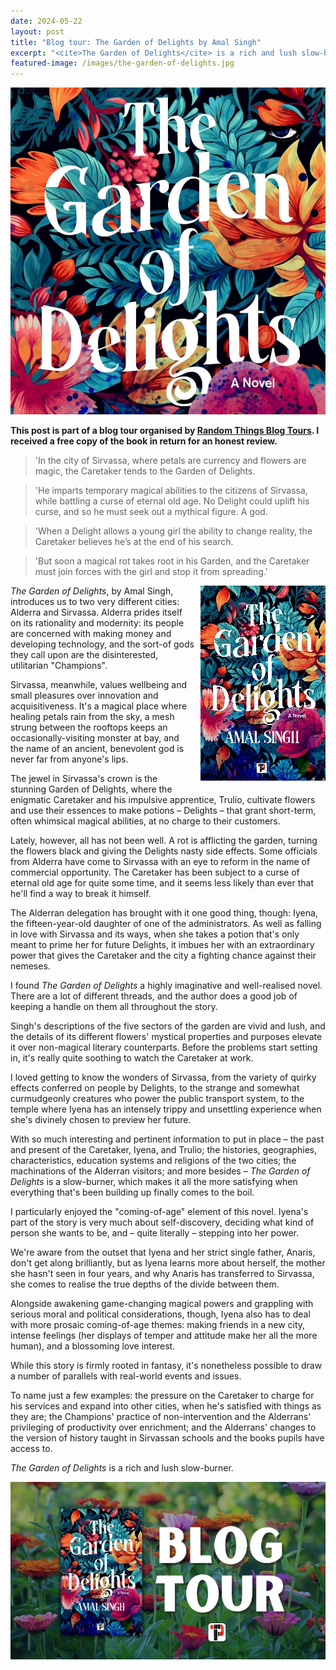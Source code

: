 ```yaml
---
date: 2024-05-22
layout: post
title: "Blog tour: The Garden of Delights by Amal Singh"
excerpt: "<cite>The Garden of Delights</cite> is a rich and lush slow-burner."
featured-image: /images/the-garden-of-delights.jpg
---
```


![The Garden of Delights](/images/the-garden-of-delights.jpg)

**This post is part of a blog tour organised by [Random Things Blog Tours](http://randomthingsthroughmyletterbox.blogspot.com/p/services-to-publishers-authors-blog.html). I received a free copy of the book in return for an honest review.**

> 'In the city of Sirvassa, where petals are currency and flowers are magic, the Caretaker tends to the Garden of Delights.

> 'He imparts temporary magical abilities to the citizens of Sirvassa, while battling a curse of eternal old age. No Delight could uplift his curse, and so he must seek out a mythical figure. A god.

> 'When a Delight allows a young girl the ability to change reality, the Caretaker believes he’s at the end of his search.

> 'But soon a magical rot takes root in his Garden, and the Caretaker must join forces with the girl and stop it from spreading.'

<img src="/images/the-garden-of-delights-200.jpg" alt="The Garden of Delights" style="float: right; margin-bottom: 10px; margin-left: 10px;">

<cite>The Garden of Delights</cite>, by Amal Singh, introduces us to two very different cities: Alderra and Sirvassa. Alderra prides itself on its rationality and modernity: its people are concerned with making money and developing technology, and the sort-of gods they call upon are the disinterested, utilitarian "Champions".

Sirvassa, meanwhile, values wellbeing and small pleasures over innovation and acquisitiveness. It's a magical place where healing petals rain from the sky, a mesh strung between the rooftops keeps an occasionally-visiting monster at bay, and the name of an ancient, benevolent god is never far from anyone's lips.

The jewel in Sirvassa's crown is the stunning Garden of Delights, where the enigmatic Caretaker and his impulsive apprentice, Trulio, cultivate flowers and use their essences to make potions &ndash; Delights &ndash; that grant short-term, often whimsical magical abilities, at no charge to their customers.

Lately, however, all has not been well. A rot is afflicting the garden, turning the flowers black and giving the Delights nasty side effects. Some officials from Alderra have come to Sirvassa with an eye to reform in the name of commercial opportunity. The Caretaker has been subject to a curse of eternal old age for quite some time, and it seems less likely than ever that he'll find a way to break it himself.

The Alderran delegation has brought with it one good thing, though: Iyena, the fifteen-year-old daughter of one of the administrators. As well as falling in love with Sirvassa and its ways, when she takes a potion that's only meant to prime her for future Delights, it imbues her with an extraordinary power that gives the Caretaker and the city a fighting chance against their nemeses.

I found <cite>The Garden of Delights</cite> a highly imaginative and well-realised novel. There are a lot of different threads, and the author does a good job of keeping a handle on them all throughout the story.

Singh's descriptions of the five sectors of the garden are vivid and lush, and the details of its different flowers' mystical properties and purposes elevate it over non-magical literary counterparts. Before the problems start setting in, it's really quite soothing to watch the Caretaker at work.

I loved getting to know the wonders of Sirvassa, from the variety of quirky effects conferred on people by Delights, to the strange and somewhat curmudgeonly creatures who power the public transport system, to the temple where Iyena has an intensely trippy and unsettling experience when she's divinely chosen to preview her future.

With so much interesting and pertinent information to put in place &ndash; the past and present of the Caretaker, Iyena, and Trulio; the histories, geographies, characteristics, education systems and religions of the two cities; the machinations of the Alderran visitors; and more besides &ndash; <cite>The Garden of Delights</cite> is a slow-burner, which makes it all the more satisfying when everything that's been building up finally comes to the boil.

I particularly enjoyed the "coming-of-age" element of this novel. Iyena's part of the story is very much about self-discovery, deciding what kind of person she wants to be, and &ndash; quite literally &ndash; stepping into her power.

We're aware from the outset that Iyena and her strict single father, Anaris, don't get along brilliantly, but as Iyena learns more about herself, the mother she hasn't seen in four years, and why Anaris has transferred to Sirvassa, she comes to realise the true depths of the divide between them.

Alongside awakening game-changing magical powers and grappling with serious moral and political considerations, though, Iyena also has to deal with more prosaic coming-of-age themes: making friends in a new city, intense feelings (her displays of temper and attitude make her all the more human), and a blossoming love interest.

While this story is firmly rooted in fantasy, it's nonetheless possible to draw a number of parallels with real-world events and issues.

To name just a few examples: the pressure on the Caretaker to charge for his services and expand into other cities, when he's satisfied with things as they are; the Champions' practice of non-intervention and the Alderrans' privileging of productivity over enrichment; and the Alderrans' changes to the version of history taught in Sirvassan schools and the books pupils have access to.

<cite>The Garden of Delights</cite> is a rich and lush slow-burner.

![The Garden of Delights blog tour banner](/images/the-garden-of-delights-banner.jpg)